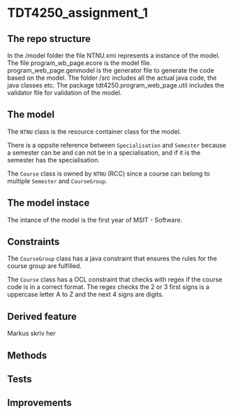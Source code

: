 # TDT4250_assignment_1

## The repo structure

In the /model folder the file NTNU.xmi represents a instance of the model. The file program_wb_page.ecore is the model file. program_web_page.genmodel is the generator file to generate the code based on the model. The folder /src includes all the actual java code, the java classes etc. The package tdt4250.program_web_page.util includes the validator file for validation of the model.

## The model

The `NTNU` class is the resource container class for the model.

There is a oppsite reference between `Specialisation` and `Semester` because a semester can be and can not be in a specialisation, and if it is the semester has the specialisation.

The `Course` class is owned by `NTNU` (RCC) since a course can belong to multiple `Semester` and `CourseGroup`.

## The model instace

The intance of the model is the first year of MSIT - Software.

## Constraints

The `CourseGroup` class has a java constraint that ensures the rules for the course group are fulfilled.

The `Course` class has a OCL constraint that checks with regex if the course code is in a correct format. The regex checks the 2 or 3 first signs is a uppercase letter A to Z and the next 4 signs are digits.

## Derived feature

Markus skriv her

## Methods

## Tests

## Improvements

